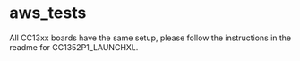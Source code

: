 aws_tests
=========

All CC13xx boards have the same setup, please follow the instructions in
the readme for CC1352P1_LAUNCHXL.
